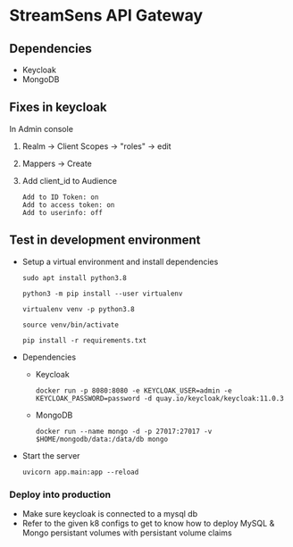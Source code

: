 # StreamSens API Gateway

## Dependencies

- Keycloak
- MongoDB

## Fixes in keycloak

In Admin console
1) Realm -> Client Scopes -> "roles" -> edit
2) Mappers -> Create
3) Add client_id to Audience
   
    ```
    Add to ID Token: on
    Add to access token: on
    Add to userinfo: off
    ```

## Test in development environment

- Setup a virtual environment and install dependencies

    ```
    sudo apt install python3.8

    python3 -m pip install --user virtualenv

    virtualenv venv -p python3.8

    source venv/bin/activate

    pip install -r requirements.txt
    ```
- Dependencies
  - Keycloak
   
    ```
    docker run -p 8080:8080 -e KEYCLOAK_USER=admin -e KEYCLOAK_PASSWORD=password -d quay.io/keycloak/keycloak:11.0.3
    ```
  - MongoDB

    ```
    docker run --name mongo -d -p 27017:27017 -v $HOME/mongodb/data:/data/db mongo
    ```
- Start the server

    ```
    uvicorn app.main:app --reload
    ```

### Deploy into production

  - Make sure keycloak is connected to a mysql db
  - Refer to the given k8 configs to get to know how to deploy MySQL & Mongo persistant volumes with persistant volume claims
